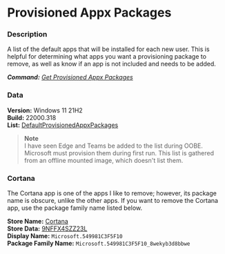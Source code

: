 # Provisioned Appx Packages

### Description

A list of the default apps that will be installed for each new user.
This is helpful for determining what apps you want a provisioning package to remove, as well as know if an app is not included and needs to be added.

***Command:*** *[Get Provisioned Appx Packages](../dism.md#get-appxprovisionedpackage)*

### Data

**Version:** Windows 11 21H2\
**Build:** 22000.318\
**List:** [DefaultProvisionedAppxPackages](ProvisionedAppxPackages.txt)

> **Note**\
> I have seen Edge and Teams be added to the list during OOBE.
> Microsoft must provision them during first run.
> This list is gathered from an offline mounted image, which doesn't list them.

### Cortana

The Cortana app is one of the apps I like to remove; however, its package name is obscure, unlike the other apps.
If you want to remove the Cortana app, use the package family name listed below.

**Store Name:** [Cortana](https://apps.microsoft.com/store/detail/cortana/9NFFX4SZZ23L)\
**Store Data:** [9NFFX4SZZ23L](https://bspmts.mp.microsoft.com/v1/public/catalog/retail/products/9NFFX4SZZ23L/applockerdata)\
**Display Name:** `Microsoft.549981C3F5F10`\
**Package Family Name:** `Microsoft.549981C3F5F10_8wekyb3d8bbwe`